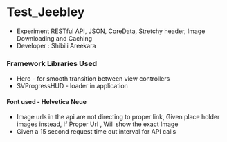 # Test_Jeebley
* Experiment RESTful API, JSON, CoreData, Stretchy header, Image Downloading and Caching
* Developer : Shibili Areekara


### Framework Libraries Used
* Hero - for smooth transition between view controllers
* SVProgressHUD - loader in application

#### Font used - Helvetica Neue

- Image urls in the api are not directing to proper link, Given place holder images instead, If Proper Url , Will show the  exact Image
- Given a 15 second request time out interval for API calls

